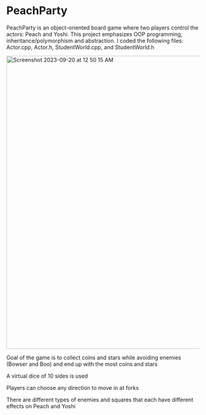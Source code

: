 # PeachParty

PeachParty is an object-oriented board game where two players control the actors: Peach and Yoshi. This project emphasizes OOP programming, inheritance/polymorphism and abstraction. 
I coded the following files: Actor.cpp, Actor.h, StudentWorld.cpp, and StudentWorld.h

<img width="765" alt="Screenshot 2023-09-20 at 12 50 15 AM" src="https://github.com/josephhu7/PeachParty/assets/108597065/ec7cb94b-7fae-4b78-aa6a-0f5ca1d4cf38">

Goal of the game is to collect coins and stars while avoiding enemies (Bowser and Boo) and end up with the most coins and stars

A virtual dice of 10 sides is used

Players can choose any direction to move in at forks

There are different types of enemies and squares that each have different effects on Peach and Yoshi


